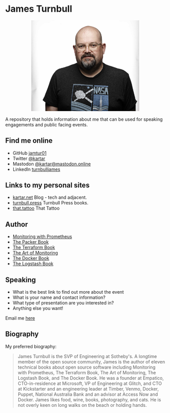 # James Turnbull

<p align="center"><img src="/img/front.jpg" width="340"></p>

A repository that holds information about me that can be used for speaking engagements and public facing events.

## Find me online

 - GitHub [jamtur01](https://github.com/jamtur01) 
 - Twitter [@kartar](https://twitter.com/kartar)
 - Mastodon <a href="https://mastodon.online/@kartar" rel="me" title="James Turnbull on Mastodon" target="_blank">@kartar@mastodon.online</a>
 - LinkedIn [turnbulljames](https://www.linkedin.com/in/turnbulljames/)
 
## Links to my personal sites

 - [kartar.net](https://kartar.net) Blog - tech and adjacent.
 - [turnbull.press](https://turnbull.press) Turnbull Press books.
 - [that.tattoo](https://that.tattoo) That Tattoo

## Author

* [Monitoring with Prometheus](https://prometheusbook.com)
* [The Packer Book](https://packerbook.com)
* [The Terraform Book](https://terraformbook.com)
* [The Art of Monitoring](https://artofmonitoring.com)
* [The Docker Book](https://dockerbook.com)
* [The Logstash Book](https://logstashbook.com)

## Speaking

 - What is the best link to find out more about the event
 - What is your name and contact information?
 - What type of presentation are you interested in?
 - Anything else you want!
 
Email me [here](mailto:james+speaking@lovedthanlost.net) 
 
## Biography 

My preferred biography:

> James Turnbull is the SVP of Engineering at Sotheby's. A longtime member of the open source community, James is the author of eleven technical books about open source software including Monitoring with Prometheus, The Terraform Book, The Art of Monitoring, The Logstash Book, and The Docker Book. He was a founder at Empatico, CTO-in-residence at Microsoft, VP of Engineering at Glitch, and CTO at Kickstarter and an engineering leader at Timber, Venmo, Docker, Puppet, National Australia Bank and an advisor at Access Now and Docker. James likes food, wine, books, photography, and cats. He is not overly keen on long walks on the beach or holding hands.
